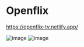 # Openflix

https://openflix-tv.netlify.app/

![image](https://user-images.githubusercontent.com/75296055/203555548-3bedd9a8-0887-44e7-8926-a626aca1c355.png)
![image](https://user-images.githubusercontent.com/75296055/203555641-1655ad06-1148-40cd-bc78-fdea339f1f5c.png)
